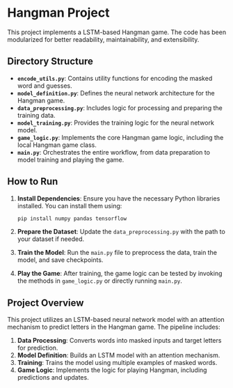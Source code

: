 #  Hangman Project

This project implements a LSTM-based Hangman game. The code has been modularized for better readability, maintainability, and extensibility.

## Directory Structure

- **`encode_utils.py`**: Contains utility functions for encoding the masked word and guesses.
- **`model_definition.py`**: Defines the neural network architecture for the Hangman game.
- **`data_preprocessing.py`**: Includes logic for processing and preparing the training data.
- **`model_training.py`**: Provides the training logic for the neural network model.
- **`game_logic.py`**: Implements the core Hangman game logic, including the local Hangman game class.
- **`main.py`**: Orchestrates the entire workflow, from data preparation to model training and playing the game.

## How to Run

1. **Install Dependencies**:
   Ensure you have the necessary Python libraries installed. You can install them using:
   ```bash
   pip install numpy pandas tensorflow
   ```

2. **Prepare the Dataset**:
   Update the `data_preprocessing.py` with the path to your dataset if needed.

3. **Train the Model**:
   Run the `main.py` file to preprocess the data, train the model, and save checkpoints.

4. **Play the Game**:
   After training, the game logic can be tested by invoking the methods in `game_logic.py` or directly running `main.py`.

## Project Overview

This project utilizes an LSTM-based neural network model with an attention mechanism to predict letters in the Hangman game. The pipeline includes:

1. **Data Processing**: Converts words into masked inputs and target letters for prediction.
2. **Model Definition**: Builds an LSTM model with an attention mechanism.
3. **Training**: Trains the model using multiple examples of masked words.
4. **Game Logic**: Implements the logic for playing Hangman, including predictions and updates.
